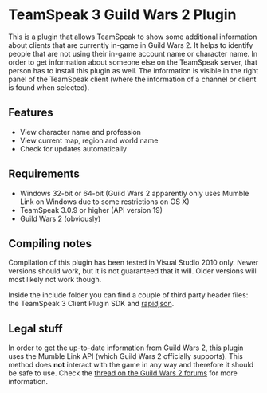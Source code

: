 TeamSpeak 3 Guild Wars 2 Plugin
===============================

This is a plugin that allows TeamSpeak to show some additional information about clients that are currently in-game in Guild Wars 2. It helps to identify people that are not using their in-game account name or character name.
In order to get information about someone else on the TeamSpeak server, that person has to install this plugin as well. The information is visible in the right panel of the TeamSpeak client (where the information of a channel or client is found when selected).


Features
----------------
- View character name and profession
- View current map, region and world name
- Check for updates automatically


Requirements
------------
- Windows 32-bit or 64-bit (Guild Wars 2 apparently only uses Mumble Link on Windows due to some restrictions on OS X)
- TeamSpeak 3.0.9 or higher (API version 19)
- Guild Wars 2 (obviously) 


Compiling notes
---------------
Compilation of this plugin has been tested in Visual Studio 2010 only. Newer versions should work, but it is not guaranteed that it will. Older versions will most likely not work though.

Inside the include folder you can find a couple of third party header files: the TeamSpeak 3 Client Plugin SDK and [rapidjson](http://code.google.com/p/rapidjson/).


Legal stuff
-----------
In order to get the up-to-date information from Guild Wars 2, this plugin uses the Mumble Link API (which Guild Wars 2 officially supports). This method does **not** interact with the game in any way and therefore it should be safe to use. Check the [thread on the Guild Wars 2 forums](https://forum-en.guildwars2.com/forum/community/api/Map-API-Mumble-Mashup/first#post2256444) for more information.

